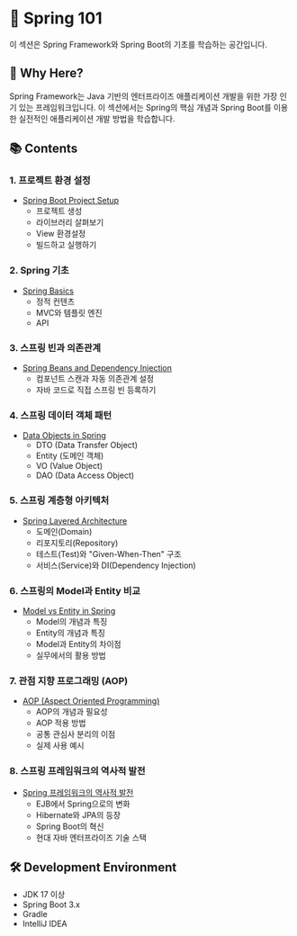 # 🌱 Spring 101

이 섹션은 Spring Framework와 Spring Boot의 기초를 학습하는 공간입니다.

## 🎯 Why Here?
Spring Framework는 Java 기반의 엔터프라이즈 애플리케이션 개발을 위한 가장 인기 있는 프레임워크입니다. 
이 섹션에서는 Spring의 핵심 개념과 Spring Boot를 이용한 실전적인 애플리케이션 개발 방법을 학습합니다.

## 📚 Contents

### 1. 프로젝트 환경 설정
- [Spring Boot Project Setup](./spring_boot_project_setup.md)
  - 프로젝트 생성
  - 라이브러리 살펴보기
  - View 환경설정
  - 빌드하고 실행하기

### 2. Spring 기초
- [Spring Basics](./spring_basics.md)
  - 정적 컨텐츠
  - MVC와 템플릿 엔진
  - API

### 3. 스프링 빈과 의존관계
- [Spring Beans and Dependency Injection](./spring_beans_and_dependency_injection.md)
  - 컴포넌트 스캔과 자동 의존관계 설정
  - 자바 코드로 직접 스프링 빈 등록하기

### 4. 스프링 데이터 객체 패턴
- [Data Objects in Spring](./data_objects_in_spring.md)
  - DTO (Data Transfer Object)
  - Entity (도메인 객체)
  - VO (Value Object)
  - DAO (Data Access Object)

### 5. 스프링 계층형 아키텍처
- [Spring Layered Architecture](./spring_layered_architecture.md)
  - 도메인(Domain)
  - 리포지토리(Repository)
  - 테스트(Test)와 "Given-When-Then" 구조
  - 서비스(Service)와 DI(Dependency Injection)

### 6. 스프링의 Model과 Entity 비교
- [Model vs Entity in Spring](./spring_model_vs_entity.md)
  - Model의 개념과 특징
  - Entity의 개념과 특징
  - Model과 Entity의 차이점
  - 실무에서의 활용 방법

### 7. 관점 지향 프로그래밍 (AOP)
- [AOP (Aspect Oriented Programming)](./spring_aop.md)
  - AOP의 개념과 필요성
  - AOP 적용 방법
  - 공통 관심사 분리의 이점
  - 실제 사용 예시

### 8. 스프링 프레임워크의 역사적 발전
- [Spring 프레임워크의 역사적 발전](./spring_evolution_history.md)
  - EJB에서 Spring으로의 변화
  - Hibernate와 JPA의 등장
  - Spring Boot의 혁신
  - 현대 자바 엔터프라이즈 기술 스택

## 🛠️ Development Environment
- JDK 17 이상
- Spring Boot 3.x
- Gradle
- IntelliJ IDEA